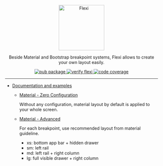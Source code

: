 <div align="center">
  <a href="https://pub.dev/packages/flexi">
    <img src="https://raw.githubusercontent.com/zenonine/flexi/master/assets/flexi-logo-shadow.png" alt="Flexi" height="150" />
  </a>

  <p>
    Beside Material and Bootstrap breakpoint systems, Flexi allows to create your own layout easily.
  </p>

  <div>
    <a href="https://pub.dev/packages/flexi">
      <img src="https://img.shields.io/pub/v/flexi.svg" alt="pub package">
    </a>
    <a href="https://github.com/zenonine/flexi/actions/workflows/verify-flexi.yml">
      <img src="https://github.com/zenonine/flexi/actions/workflows/verify-flexi.yml/badge.svg?branch=master" alt="verify flexi">
    </a>
    <a href="https://codecov.io/gh/zenonine/flexi" target="_blank">
      <img src="https://codecov.io/gh/zenonine/flexi/branch/master/graph/badge.svg?token=9BC8HAHKKL" alt="code coverage"/>
    </a>
  </div>
</div>

---

* [Documentation and examples](flexi)
  * [Material - Zero Configuration](flexi/example/lib/main_01_material_zero_configuration.dart)

    Without any configuration, material layout by default is applied to your whole screen.
  * [Material - Advanced](flexi/example/lib/main_02_material_advanced.dart)

    For each breakpoint, use recommended layout from material guideline.
    * xs: bottom app bar + hidden drawer
    * sm: left rail
    * md: left rail + right column
    * lg: full visible drawer + right column
